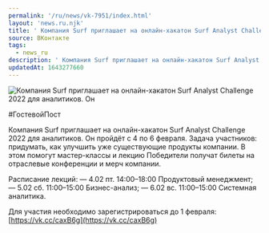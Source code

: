 ```yaml
---
permalink: '/ru/news/vk-7951/index.html'
layout: 'news.ru.njk'
title: ' Компания Surf приглашает на онлайн-хакатон Surf Analyst Challenge 2022 для аналитиков.'
source: ВКонтакте
tags:
  - news_ru
description: ' Компания Surf приглашает на онлайн-хакатон Surf Analyst Challenge 2022 для аналитиков.'
updatedAt: 1643277660
---
```

![Компания Surf приглашает на онлайн-хакатон Surf Analyst Challenge 2022 для аналитиков. Он](https://sun9-41.userapi.com/sun9-2/impg/HXzkEBvSp9WJ5Kbf-xcAPId6fu6jince_GHv-A/EoCdFbgUPHs.jpg?size=510x340&quality=95&sign=bf17a1ed16ad13ed062f7e2d25da5f47&c_uniq_tag=fqJ1PkjCwCa9KID13ydg_JlnHrNtrfxJ1Mgt6ABEOLg&type=album)

#ГостевойПост

Компания Surf приглашает на онлайн-хакатон Surf Analyst Challenge 2022 для аналитиков. Он пройдёт с 4 по 6 февраля. Задача участников: придумать, как улучшить уже существующие продукты компании. В этом помогут мастер-классы и лекцию Победители получат билеты на отраслевые конференции и мерч компании.

Расписание лекций:
— 4.02 пт. 14:00–18:00 Продуктовый менеджмент;
— 5.02 сб. 11:00–15:00 Бизнес-анализ;
— 6.02 вс. 11:00–15:00 Системная аналитика.

Для участия необходимо зарегистрироваться до 1 февраля: [https://vk.cc/caxB6g](https://vk.cc/caxB6g)

